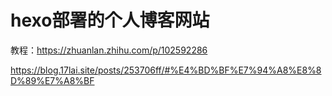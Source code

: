 # hexo部署的个人博客网站

教程：https://zhuanlan.zhihu.com/p/102592286

https://blog.17lai.site/posts/253706ff/#%E4%BD%BF%E7%94%A8%E8%8D%89%E7%A8%BF
